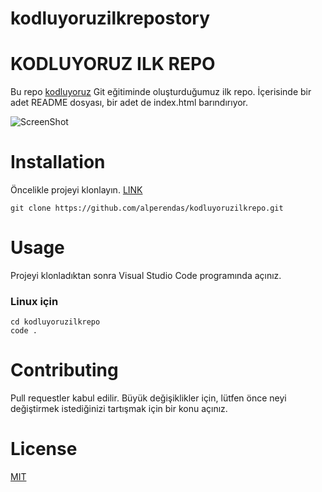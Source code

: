 # kodluyoruzilkrepostory
# KODLUYORUZ ILK REPO
Bu repo [kodluyoruz](https://www.kodluyoruz.org/) Git eğitiminde oluşturduğumuz ilk repo. İçerisinde bir adet README dosyası, bir adet de index.html barındırıyor.

![ScreenShot](https://r.resimlink.com/W0TJie6R.jpg)
# Installation
Öncelikle projeyi klonlayın. [LINK](https://github.com/alperendas/kodluyoruzilkrepo.git)
```
git clone https://github.com/alperendas/kodluyoruzilkrepo.git
```
# Usage
Projeyi klonladıktan sonra Visual Studio Code programında açınız.
### Linux için 
```
cd kodluyoruzilkrepo
code .
```
# Contributing
Pull requestler kabul edilir. Büyük değişiklikler için, lütfen önce neyi değiştirmek istediğinizi tartışmak için bir konu açınız.
# License
[MIT](https://choosealicense.com/licenses/mit/)

